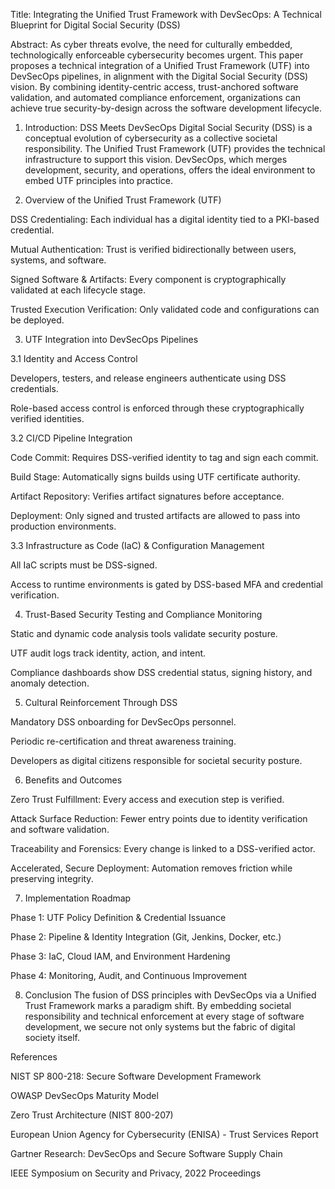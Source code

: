 Title: Integrating the Unified Trust Framework with DevSecOps: A Technical Blueprint for Digital Social Security (DSS)

Abstract:
As cyber threats evolve, the need for culturally embedded, technologically enforceable cybersecurity becomes urgent. This paper proposes a technical integration of a Unified Trust Framework (UTF) into DevSecOps pipelines, in alignment with the Digital Social Security (DSS) vision. By combining identity-centric access, trust-anchored software validation, and automated compliance enforcement, organizations can achieve true security-by-design across the software development lifecycle.

1. Introduction: DSS Meets DevSecOps
Digital Social Security (DSS) is a conceptual evolution of cybersecurity as a collective societal responsibility. The Unified Trust Framework (UTF) provides the technical infrastructure to support this vision. DevSecOps, which merges development, security, and operations, offers the ideal environment to embed UTF principles into practice.

2. Overview of the Unified Trust Framework (UTF)

DSS Credentialing: Each individual has a digital identity tied to a PKI-based credential.

Mutual Authentication: Trust is verified bidirectionally between users, systems, and software.

Signed Software & Artifacts: Every component is cryptographically validated at each lifecycle stage.

Trusted Execution Verification: Only validated code and configurations can be deployed.

3. UTF Integration into DevSecOps Pipelines

3.1 Identity and Access Control

Developers, testers, and release engineers authenticate using DSS credentials.

Role-based access control is enforced through these cryptographically verified identities.

3.2 CI/CD Pipeline Integration

Code Commit: Requires DSS-verified identity to tag and sign each commit.

Build Stage: Automatically signs builds using UTF certificate authority.

Artifact Repository: Verifies artifact signatures before acceptance.

Deployment: Only signed and trusted artifacts are allowed to pass into production environments.

3.3 Infrastructure as Code (IaC) & Configuration Management

All IaC scripts must be DSS-signed.

Access to runtime environments is gated by DSS-based MFA and credential verification.

4. Trust-Based Security Testing and Compliance Monitoring

Static and dynamic code analysis tools validate security posture.

UTF audit logs track identity, action, and intent.

Compliance dashboards show DSS credential status, signing history, and anomaly detection.

5. Cultural Reinforcement Through DSS

Mandatory DSS onboarding for DevSecOps personnel.

Periodic re-certification and threat awareness training.

Developers as digital citizens responsible for societal security posture.

6. Benefits and Outcomes

Zero Trust Fulfillment: Every access and execution step is verified.

Attack Surface Reduction: Fewer entry points due to identity verification and software validation.

Traceability and Forensics: Every change is linked to a DSS-verified actor.

Accelerated, Secure Deployment: Automation removes friction while preserving integrity.

7. Implementation Roadmap

Phase 1: UTF Policy Definition & Credential Issuance

Phase 2: Pipeline & Identity Integration (Git, Jenkins, Docker, etc.)

Phase 3: IaC, Cloud IAM, and Environment Hardening

Phase 4: Monitoring, Audit, and Continuous Improvement

8. Conclusion
The fusion of DSS principles with DevSecOps via a Unified Trust Framework marks a paradigm shift. By embedding societal responsibility and technical enforcement at every stage of software development, we secure not only systems but the fabric of digital society itself.

References

NIST SP 800-218: Secure Software Development Framework

OWASP DevSecOps Maturity Model

Zero Trust Architecture (NIST 800-207)

European Union Agency for Cybersecurity (ENISA) - Trust Services Report

Gartner Research: DevSecOps and Secure Software Supply Chain

IEEE Symposium on Security and Privacy, 2022 Proceedings
